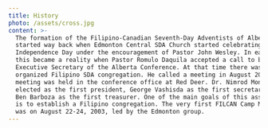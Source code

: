 ```yaml
---
title: History
photo: /assets/cross.jpg
content: >-
  The formation of the Filipino-Canadian Seventh-Day Adventists of Alberta
  started way back when Edmonton Central SDA Church started celebrating
  Independence Day under the encouragement of Pastor John Wesley. In early 2002,
  this became a reality when Pastor Romulo Daquila accepted a call to become the
  Executive Secretary of the Alberta Conference. At that time there was no
  organized Filipino SDA congregation. He called a meeting in August 2002. The
  meeting was held in the conference office at Red Deer. Dr. Nimrod Montano was
  elected as the first president, George Vashisda as the first secretary, and
  Ben Barboza as the first treasurer. One of the main goals of this association
  is to establish a Filipino congregation. The very first FILCAN Camp Meeting
  was on August 22-24, 2003, led by the Edmonton group.
---
```


